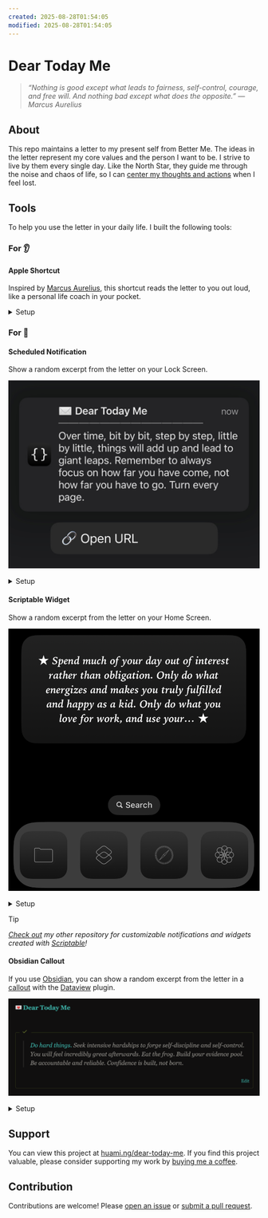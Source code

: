 ```yaml
---
created: 2025-08-28T01:54:05
modified: 2025-08-28T01:54:05
---
```


# Dear Today Me

> _“Nothing is good except what leads to fairness, self-control, courage, and free will. And nothing bad except what does the opposite.” — Marcus Aurelius_

## About

This repo maintains a letter to my present self from Better Me. The ideas in the letter represent my core values and the person I want to be. I strive to live by them every single day. Like the North Star, they guide me through the noise and chaos of life, so I can [center my thoughts and actions](https://en.wikipedia.org/wiki/1_in_60_rule) when I feel lost.

## Tools

To help you use the letter in your daily life. I built the following tools:

### For 👂

#### Apple Shortcut

Inspired by [Marcus Aurelius](https://www.goodreads.com/quotes/8177571-at-dawn-when-you-have-trouble-getting-out-of-bed), this shortcut reads the letter to you out loud, like a personal life coach in your pocket.

<details>
<summary>Setup</summary>

1. [Download the shortcut](https://shortcutomation.com/gallery/shared/your-pocket-life-coach/).
2. Tap **Add Shortcut**.
3. Run it by tapping it or asking Siri.

</details>

### For 👀

#### Scheduled Notification

Show a random excerpt from the letter on your Lock Screen.

<p align="center">
<a href="assets/notification.png">
<kbd>
<img src="assets/notification.png" width="" title=""/>
</kbd>
</a>
</p>

<details>
<summary>Setup</summary>

1. [Download the shortcut](https://shortcutomation.com/gallery/shared/dear-today-me/).
2. In the Shortcuts app, go to the **Automation** tab.
3. Tap `+` to make a new automation.
4. Pick a trigger, like **Time of Day**, and set a time.
5. Find and select the shortcut to run.

</details>

#### Scriptable Widget

Show a random excerpt from the letter on your Home Screen.

<p align="center">
<a href="assets/widget.png">
<kbd>
<img src="assets/widget.png" width="" title=""/>
</kbd>
</a>
</p>

<details>
<summary>Setup</summary>

1. [Copy the code](https://github.com/huaminghuangtw/Scriptable/blob/main/widget_dear-today-me.js) and paste it into a new script in the [Scriptable](https://scriptable.app) app.
2. On your Home Screen, add a [Scriptable widget](https://docs.scriptable.app/listwidget) in the size you like.
3. Tap the widget and choose the script you just created.

</details>

> [!TIP]
> _[Check out](https://github.com/huaminghuangtw/Scriptable) my other repository for customizable notifications and widgets created with [Scriptable](https://scriptable.app)!_

#### Obsidian Callout

If you use [Obsidian](https://obsidian.md), you can show a random excerpt from the letter in a [callout](https://help.obsidian.md/Editing+and+formatting/Callouts) with the [Dataview](https://github.com/blacksmithgu/obsidian-dataview) plugin.

<p align="center">
<a href="assets/dashboard.png">
<kbd>
<img src="assets/dashboard.png" width="" title=""/>
</kbd>
</a>
</p>

<details>
<summary>Setup</summary>

1. Install the [Dataview plugin](https://github.com/blacksmithgu/obsidian-dataview) in Obsidian.
2. [Copy the code](https://github.com/huaminghuangtw/Second-Brain/blob/main/Homepage.md#-dear-today-me) and paste it into a note.

</details>

## Support

You can view this project at [huami.ng/dear-today-me](https://huami.ng/dear-today-me). If you find this project valuable, please consider supporting my work by [buying me a coffee](https://buymeacoffee.com/huaming.huang).

## Contribution

Contributions are welcome! Please [open an issue](https://github.com/huaminghuangtw/Dear-Today-Me/issues/new) or [submit a pull request](https://github.com/huaminghuangtw/Dear-Today-Me/compare).
